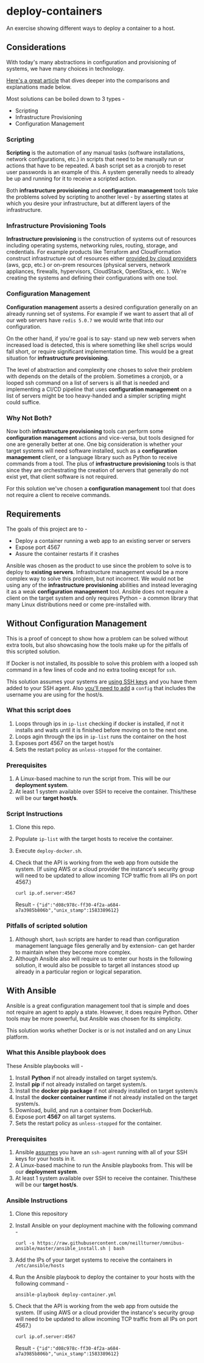 # deploy-containers
An exercise showing different ways to deploy a container to a host.

## Considerations
With today's many abstractions in configuration and provisioning of systems, we have many choices in technology. 

[Here's a great article](https://blog.gruntwork.io/why-we-use-terraform-and-not-chef-puppet-ansible-saltstack-or-cloudformation-7989dad2865c) that dives deeper into the comparisons and explanations made below.

Most solutions can be boiled down to 3 types -
* Scripting
* Infrastructure Provisioning
* Configuration Management

### Scripting
**Scripting** is the automation of any manual tasks (software installations, network configurations, etc.) in scripts that need to be manually run or actions that have to be repeated. A bash script set as a cronjob to reset user passwords is an example of this. A system generally needs to already be up and running for it to receive a scripted action. 

Both **infrastructure provisioning** and **configuration management** tools take the problems solved by scripting to another level - by asserting states at which you desire your infrastructure, but at different layers of the infrastructure.

### Infrastructure Provisioning Tools
**Infrastructure provisioning** is the construction of systems out of resources including operating systems, networking rules, routing, storage, and credentials.  For example products like Terraform and CloudFormation construct infrastructure out of resources either [provided by cloud providers](https://www.terraform.io/docs/providers/index.html) (aws, gcp, etc.) or on-prem resources (physical servers, network appliances, firewalls, hypervisors, CloudStack, OpenStack, etc. ).  We're creating the systems and defining their configurations with one tool.

### Configuration Management
**Configuration management** asserts a desired configuration generally on an already running set of systems. For example if we want to assert that all of our web servers have `redis 5.0.7` we would write that into our configuration.  

On the other hand, if you're goal is to say- stand up new web servers when increased load is detected, this is where something like shell scrips would fall short, or require significant implementation time. This would be a great situation for **infrastructure provisioning**.

The level of abstraction and complexity one choses to solve their problem with depends on the details of the problem.  Sometimes a cronjob, or a looped ssh command on a list of servers is all that is needed and implementing a CI/CD pipeline that uses **configuration management** on a list of servers might be too heavy-handed and a simpler scripting might could suffice.

### Why Not Both?
Now both **infrastructure provisioning** tools can perform some **configuration management** actions and vice-versa, but tools designed for one are generally better at one. One big consideration is whether your target systems will need software installed, such as a **configuration management** client, or a language library such as Python to receive commands from a tool. The plus of **infrastructure provisioning** tools is that since they are orchestrating the creation of servers that generally do not exist yet, that client software is not required. 

For this solution we've chosen a **configuration management** tool that does not require a client to receive commands.

## Requirements

The goals of this project are to -
* Deploy a container running a web app to an existing server or servers
* Expose port 4567
* Assure the container restarts if it crashes

Ansible was chosen as the product to use since the problem to solve is to deploy to **existing servers**. Infrastructure management would be a more complex way to solve this problem, but not incorrect. We would not be using any of the **infrastructure provisioning** abilities and instead leveraging it as a weak **configuration management** tool. Ansible does not require a client on the target system and only requires Python - a common library that many Linux distributions need or come pre-installed with.

## Without Configuration Management
This is a proof of concept to show how a problem can be solved without extra tools, but also showcasing how the tools make up for the pitfalls of this scripted solution.

If Docker is not installed, its possible to solve this problem with a looped ssh command in a few lines of code and no extra tooling except for `ssh`.

This solution assumes your systems are [using SSH keys](https://www.cyberciti.biz/faq/how-to-set-up-ssh-keys-on-linux-unix/) and you have them added to your SSH agent. Also [you'll need to add](https://nerderati.com/2011/03/17/simplify-your-life-with-an-ssh-config-file/#sshconfig) a `config` that includes the username you are using for the host/s.

### What this script does
1. Loops through ips in `ip-list` checking if docker is installed, if not it installs and waits until it is finished before moving on to the next one.
1. Loops agin through the ips in `ip-list` runs the container on the host
1. Exposes port 4567 on the target host/s
1. Sets the restart policy as `unless-stopped` for the container.

### Prerequisites
1. A Linux-based machine to run the script from. This will be our **deployment system**.
1. At least 1 system available over SSH to receive the container. This/these will be our **target host/s**.

### Script Instructions
1. Clone this repo.
1. Populate `ip-list` with the target hosts to receive the container.
1. Execute `deploy-docker.sh`.
1. Check that the API is working from the web app from outside the system. (If using AWS or a cloud provider the  instance's security group will need to be updated to allow incoming TCP traffic from all IPs on port 4567.)

    `curl ip.of.server:4567`

    Result -
    `{"id":"d08c978c-ff30-4f2a-a684-a7a3985b806b","unix_stamp":1583389612}`

### Pitfalls of scripted solution
1. Although short, `bash` scripts are harder to read than configuration management language files generally and by extension- can get harder to maintain when they become more complex.
1. Although Ansible also will require us to enter our hosts in the following solution, it would also be possible to target all instances stood up already in a particular region or logical separation.

## With Ansible
Ansible is a great configuration management tool that is simple and does not require an agent to apply a state. However, it does require Python.  Other tools may be more powerful, but Ansible was chosen for its simplicity.

This solution works whether Docker is or is not installed and on any Linux platform. 

### What this Ansible playbook does
These Ansible playbooks will -
1. Install **Python** if not already installed on target system/s.
1. Install **pip** if not already installed on target system/s.
1. Install the **docker pip package** if not already installed on target system/s
1. Install the **docker container runtime** if not already installed on the target system/s.
1. Download, build, and run a container from DockerHub.
1. Expose port **4567** on all target systems.
1. Sets the restart policy as `unless-stopped` for the container.

### Prerequisites
1. Ansible [assumes](https://docs.ansible.com/ansible/latest/user_guide/connection_details.html#ssh-key-setup) you have an `ssh-agent` running with all of your SSH keys for your hosts in it.
1. A Linux-based machine to run the Ansible playbooks from. This will be our **deployment system**.
1. At least 1 system available over SSH to receive the container. This/these will be our **target host/s**.

### Ansible Instructions
1. Clone this repository
2. Install Ansible on your deployment machine with the following command -

    `curl -s https://raw.githubusercontent.com/neillturner/omnibus-ansible/master/ansible_install.sh | bash`
3. Add the IPs of your target systems to receive the containers in `/etc/ansible/hosts`
4. Run the Ansible playbook to deploy the container to your hosts with the following command - 

    `ansible-playbook deploy-container.yml`
5. Check that the API is working from the web app from outside the system. (If using AWS or a cloud provider the  instance's security group will need to be updated to allow incoming TCP traffic from all IPs on port 4567.)

    `curl ip.of.server:4567`

    Result -
    `{"id":"d08c978c-ff30-4f2a-a684-a7a3985b806b","unix_stamp":1583389612}`
